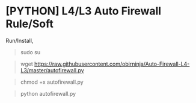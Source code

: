 # [PYTHON] L4/L3 Auto Firewall Rule/Soft
Run/Install,

> sudo su

> wget https://raw.githubusercontent.com/obirninja/Auto-Firewall-L4-L3/master/autofirewall.py

> chmod +x autofirewall.py

> python autofirewall.py
